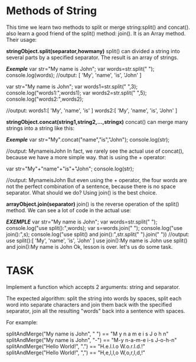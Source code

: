 # Methods of String

This time we learn two methods to split or merge string:split() and concat(). also learn a good friend of the split() method: join(). It is an Array method. Their usage:

**stringObject.split(separator,howmany)** split() can divided a string into several parts by a specified separator. The result is an array of strings.

**_Exemple_**
var str="My name is John";
var words=str.split(" ");
console.log(words);
//output:
[ 'My', 'name', 'is', 'John' ]

var str="My name is John";
var words1=str.split(" ",3);
console.log("words1:",words1);
var words2=str.split(" ",5);
console.log("words2:",words2);

//output:
words1:[ 'My', 'name', 'is' ]
words2:[ 'My', 'name', 'is', 'John' ]

**stringObject.concat(string1,string2,...,stringx)** concat() can merge many strings into a string like this:

**_Exemple_**
var str="My".concat("name","is","John");
console.log(str);

//output:
MynameisJohn
In fact, we rarely see the actual use of concat(), because we have a more simple way. that is using the + operator:

var str="My"+"name"+"is"+"John";
console.log(str);

//output:
MynameisJohn
But even using the + operator, the four words are not the perfect combination of a sentence, because there is no space separator. What should we do? Using join() is the best choice.

**arrayObject.join(separator)**
join() is the reverse operation of the split() method. We can see a lot of code in the actual use:

**_EXEMPLE_**
var str="My name is John";
var words=str.split(" ");
console.log("use split():",words);
var s=words.join(" ");
console.log("use join():",s);
console.log("use split() and join():",str.split(" ").join(" "))
//output:
use split():[ 'My', 'name', 'is', 'John' ]
use join():My name is John
use split() and join():My name is John
Ok, lesson is over. let's us do some task.

# TASK

Implement a function which accepts 2 arguments: string and separator.

The expected algorithm: split the string into words by spaces, split each word into separate characters and join them back with the specified separator, join all the resulting "words" back into a sentence with spaces.

For example:

splitAndMerge("My name is John", " ") == "M y n a m e i s J o h n"
splitAndMerge("My name is John", "-") == "M-y n-a-m-e i-s J-o-h-n"
splitAndMerge("Hello World!", ".") == "H.e.l.l.o W.o.r.l.d.!"
splitAndMerge("Hello World!", ",") == "H,e,l,l,o W,o,r,l,d,!"
